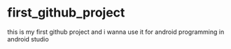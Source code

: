 # first_github_project
this is my first github project and i wanna use it for android programming in android studio
